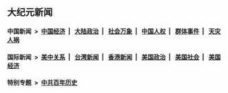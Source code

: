 ## 大纪元新闻

#### 中国新闻 &nbsp;>&nbsp; [中国经济](indexes/ncid283/README.md?03221245) &nbsp;| &nbsp; [大陆政治](indexes/ncid277/README.md?03221245) &nbsp;| &nbsp; [社会万象](indexes/ncid282/README.md?03221245) &nbsp;| &nbsp; [中国人权](indexes/ncid278/README.md?03221245) &nbsp;| &nbsp; [群体事件](indexes/ncid279/README.md?03221245) &nbsp;| &nbsp; [天灾人祸](indexes/ncid280/README.md?03221245)

#### 国际新闻 &nbsp;>&nbsp; [美中关系](indexes/nf1412576/README.md?03221245) &nbsp;| &nbsp; [台湾新闻](indexes/ncid1349361/README.md?03221245) &nbsp;| &nbsp; [香港新闻](indexes/ncid1349362/README.md?03221245) &nbsp;| &nbsp; [美国政治](indexes/ncid1078159/README.md?03221245) &nbsp;| &nbsp; [美国社会](indexes/ncid1078160/README.md?03221245) &nbsp;| &nbsp; [美国经济](indexes/ncid1078158/README.md?03221245)

#### 特别专题 &nbsp;>&nbsp; [中共百年历史](https://github.com/epoch-news/epoch-special/blob/master/README.md?03221245)  
